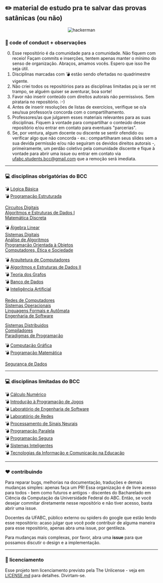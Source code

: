 ## :pencil2: material de estudo pra te salvar das provas satânicas (ou não)

<p align="center"

![hackerman](https://i.kym-cdn.com/photos/images/newsfeed/000/976/339/ded.png)
>
</p>

### :notebook: code of conduct + observações

00. Esse repositório é da comunidade para a comunidade. Não fiquem com receio! Façam commits e inserções, tentem apenas manter o mínimo do senso de organização. Abraços, amamos vocês. Espero que isso lhe seja útil.
01. Disciplinas marcadas com :bomb: estão sendo ofertadas no quadrimestre vigente. 
02. Não criei todos os repositórios para as disciplinas limitadas pq ia ser mt trampo, se alguém quiser se aventurar, boa sorte!
03. Favor não inserir conteúdo com direitos autorais não permissivos. Sem pirataria no repositório. :-)
04. Antes de inserir resoluções de listas de exercícios, verifique se o/a seu/sua professor/a concorda com o compartilhamento.
05. Professores/as que julgarem esses materiais relevantes para as suas disciplinas. Fiquem à vontade para compartilhar o conteúdo desse repositório e/ou entrar em contato para eventuais "parcerias".
06. Se, por ventura, algum docente ou discente se sentir ofendido ou verificar algo que não concorda - ex.: compartilharam seus slides sem a sua devida permissão e/ou não seguiram os devidos direitos autorais -, primeiramente, um perdão coletivo pela comunidade discente e fique à vontade para abrir uma issue ou entrar em contato via ufabc.students.bcc@gmail.com que a remoção será imediata.

---

### :computer: disciplinas obrigatórias do BCC

:bomb: [Lógica Básica](https://github.com/ufabc-students-bcc/disciplinas/blob/master/obrigatorias/logica-basica/logica-basica.md) <br/>
:bomb: [Programação Estruturada](https://github.com/ufabc-students-bcc/disciplinas/blob/master/obrigatorias/programacao-estruturada/programacao-estruturada.md) <br/>

[Circuitos Digitais](https://github.com/ufabc-students-bcc/disciplinas/blob/master/obrigatorias/circuitos-digitais/circuitos-digitais.md)  <br/>
[Algoritmos e Estruturas de Dados I](https://github.com/ufabc-students-bcc/disciplinas/blob/master/obrigatorias/algoritmos-estrutura-dados-1/algoritmos-estrutura-dados-1.md) <br/>
[Matemática Discreta](https://github.com/ufabc-students-bcc/disciplinas/blob/master/obrigatorias/matematica-discreta/matematica-discreta.md) <br/>

:bomb: [Álgebra Linear](https://github.com/ufabc-students-bcc/disciplinas/blob/master/obrigatorias/algebra-linear/algebra-linear.md) <br/>
[Sistemas Digitais](https://github.com/ufabc-students-bcc/disciplinas/blob/master/obrigatorias/sistemas-digitais/sistemas-digitais.md) <br/>
[Análise de Algoritmos](https://github.com/ufabc-students-bcc/disciplinas/blob/master/obrigatorias/analise-de-algoritmos/analise-de-algoritmos.md) <br/>
[Programação Orientada à Objetos](https://github.com/ufabc-students-bcc/disciplinas/blob/master/obrigatorias/programacao-orientada-a-objetos/programacao-orientada-a-objetos.md) <br/>
[Computadores, Ética e Sociedade](https://github.com/ufabc-students-bcc/disciplinas/blob/master/obrigatorias/computadores-etica-sociedade/computadores-etica-sociedade.md) <br/>

:bomb: [Arquitetura de Computadores](https://github.com/ufabc-students-bcc/disciplinas/blob/master/obrigatorias/arquitetura-de-computadores/arquitetura-de-computadores.md) <br/>
:bomb: [Algoritmos e Estruturas de Dados II](https://github.com/ufabc-students-bcc/disciplinas/blob/master/obrigatorias/algoritmos-estrutura-dados-2/algoritmos-estrutura-dados-2.md) <br/>
:bomb: [Teoria dos Grafos](https://github.com/ufabc-students-bcc/disciplinas/blob/master/obrigatorias/teoria-dos-grafos/teoria-dos-grafos.md)  <br/>
:bomb: [Banco de Dados](https://github.com/ufabc-students-bcc/disciplinas/blob/master/obrigatorias/banco-de-dados/banco-de-dados.md) <br/>
:bomb: [Inteligência Artificial](https://github.com/ufabc-students-bcc/disciplinas/blob/master/obrigatorias/inteligencia-artificial/inteligencia-artificial.md) <br/>

[Redes de Computadores](https://github.com/ufabc-students-bcc/disciplinas/blob/master/obrigatorias/redes-de-computadores/redes-de-computadores.md) <br/>
[Sistemas Operacionais](https://github.com/ufabc-students-bcc/disciplinas/blob/master/obrigatorias/sistemas-operacionais/sistemas-operacionais.md) <br/>
[Linguagens Formais e Autômata](https://github.com/ufabc-students-bcc/disciplinas/blob/master/obrigatorias/linguagens-formais-e-automata/linguagens-formais-e-automata.md) <br/>
[Engenharia de Software](https://github.com/ufabc-students-bcc/disciplinas/blob/master/obrigatorias/engenharia-de-software/engenharia-de-software.md) <br/>

[Sistemas Distribuidos](https://github.com/ufabc-students-bcc/disciplinas/blob/master/obrigatorias/sistemas-distribuidos/sistemas-distribuidos.md) <br/>
[Compiladores](https://github.com/ufabc-students-bcc/disciplinas/blob/master/obrigatorias/compiladores/compiladores.md) <br/>
[Paradigmas de Programação](https://github.com/ufabc-students-bcc/disciplinas/blob/master/obrigatorias/paradigmas-de-programacao/paradigmas-de-programacao.md) <br/>

:bomb: [Computação Gráfica](https://github.com/ufabc-students-bcc/disciplinas/blob/master/obrigatorias/computacao-grafica/computacao-grafica.md) <br/>
:bomb: [Programação Matemática](https://github.com/ufabc-students-bcc/disciplinas/blob/master/obrigatorias/programacao-matematica/programacao-matematica.md) <br/>

[Segurança de Dados](https://github.com/ufabc-students-bcc/disciplinas/blob/master/obrigatorias/seguranca-de-dados/seguranca-de-dados.md) <br/>

---

### :computer: disciplinas limitadas do BCC

:bomb: [Cálculo Numérico](https://github.com/ufabc-students-bcc/disciplinas/blob/master/limitadas/calculo-numerico/calculo-numerico.md)  <br/> 
:bomb: [Introdução à Programação de Jogos](https://github.com/ufabc-students-bcc/disciplinas/blob/master/limitadas/intro-prog-jogos/intro-prog-jogos.md)  <br/>
:bomb: [Laboratório de Engenharia de Software](https://github.com/ufabc-students-bcc/disciplinas/blob/master/limitadas/lab-engenharia-software/lab-engenharia-software.md)  <br/>
:bomb: [Laboratório de Redes](https://github.com/ufabc-students-bcc/disciplinas/blob/master/limitadas/lab-redes/lab-redes.md)  <br/>
:bomb: [Processamento de Sinais Neurais](https://github.com/ufabc-students-bcc/disciplinas/blob/master/limitadas/processamento-sinais-neurais/processamento-sinais-neurais.md)  <br/>
:bomb: [Programação Paralela](https://github.com/ufabc-students-bcc/disciplinas/blob/master/limitadas/programacao-paralela/programacao-paralela.md)  <br/>
:bomb: [Programação Segura](https://github.com/ufabc-students-bcc/disciplinas/blob/master/limitadas/programacao-segura/programacao-segura.md)  <br/>
:bomb: [Sistemas Inteligentes](https://github.com/ufabc-students-bcc/disciplinas/blob/master/limitadas/sistemas-inteligentes/sistemas-inteligentes.md)  <br/>
:bomb: [Tecnologias da Informação e Comunicação na Educação](https://github.com/ufabc-students-bcc/disciplinas/blob/master/limitadas/tec-info-comunicacao-educacao/tec-info-comunicacao-educacao.md)  <br/>

---

### :hearts: contribuindo

Para reparar bugs, melhorias na documentação, traduções e demais mudanças simples: apenas faça um PR! Essa organização é de livre acesso para todos - bem como futuros e antigos - discentes do Bacharelado em Ciência da Computação da Universidade Federal do ABC. Então, se você desejar commitar diretamente nesse repositório e não tiver acesso, basta abrir uma issue. <br/>

Docentes da UFABC, público externo ou spiders do google que estão lendo esse repositório: acaso julgar que você pode contribuir de alguma maneira para esse repositório, apenas abra uma issue, por gentileza. <br/>

Para mudanças mais complexas, por favor, abra uma __issue__ para que possamos discutir o design e a implementação.

---

### :page_facing_up: licenciamento 

Esse projeto tem licenciamento previsto pela The Unlicense - veja em [LICENSE.md](https://github.com/ufabc-students-bcc/disciplinas/blob/master/LICENSE) para detalhes. Divirtam-se. </br>





